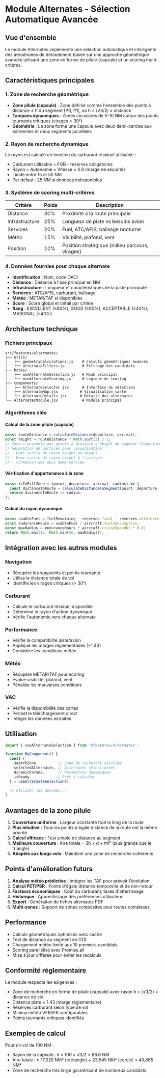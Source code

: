 # Module Alternates - Sélection Automatique Avancée

## Vue d'ensemble

Le module Alternates implémente une sélection automatique et intelligente des aérodromes de déroutement basée sur une approche géométrique avancée utilisant une zone en forme de pilule (capsule) et un scoring multi-critères.

## Caractéristiques principales

### 1. Zone de recherche géométrique

- **Zone pilule (capsule)** : Zone définie comme l'ensemble des points à distance ≤ h du segment [P0, P1], où h = (√3/2) × distance
- **Tampons dynamiques** : Zones circulaires de 5-10 NM autour des points tournants critiques (virages > 30°)
- **Géométrie** : La zone forme une capsule avec deux demi-cercles aux extrémités et deux segments parallèles

### 2. Rayon de recherche dynamique

Le rayon est calculé en fonction du carburant résiduel utilisable :
- Carburant utilisable = FOB - réserves obligatoires
- Rayon = Autonomie × Vitesse × 0.8 (marge de sécurité)
- Limité entre 15 et 50 NM
- Par défaut : 25 NM si données indisponibles

### 3. Système de scoring multi-critères

| Critère | Poids | Description |
|---------|-------|-------------|
| Distance | 30% | Proximité à la route principale |
| Infrastructure | 25% | Longueur de piste vs besoins avion |
| Services | 20% | Fuel, ATC/AFIS, balisage nocturne |
| Météo | 15% | Visibilité, plafond, vent |
| Position | 10% | Position stratégique (milieu parcours, virages) |

### 4. Données fournies pour chaque alternate

- **Identification** : Nom, code OACI
- **Distance** : Distance à l'axe principal en NM
- **Infrastructure** : Longueur et caractéristiques de la piste principale
- **Services** : ATC/AFIS, carburant, balisage
- **Météo** : METAR/TAF si disponibles
- **Score** : Score global et détail par critère
- **Rang** : EXCELLENT (≥80%), GOOD (≥60%), ACCEPTABLE (≥40%), MARGINAL (<40%)

## Architecture technique

### Fichiers principaux

```
src/features/alternates/
├── utils/
│   ├── geometryCalculations.js    # Calculs géométriques avancés
│   └── alternateFilters.js        # Filtrage des candidats
├── hooks/
│   ├── useAlternateSelection.js   # Hook principal
│   └── useAlternateScoring.js     # Logique de scoring
├── components/
│   ├── AlternateSelector.jsx      # Interface de sélection
│   ├── AlternateMap.jsx          # Visualisation carte
│   └── AlternateDetails.jsx      # Détails des alternates
└── AlternatesModule.jsx           # Module principal
```

### Algorithmes clés

#### Calcul de la zone pilule (capsule)
```javascript
const routeDistance = calculateDistance(departure, arrival);
const height = routeDistance * Math.sqrt(3) / 2;
// Zone = ensemble des points à distance ≤ height du segment [departure, arrival]
// Génération de vertices pour visualisation :
// - Demi-cercle de rayon height au départ
// - Demi-cercle de rayon height à l'arrivée
// - Connexion des deux demi-cercles
```

#### Vérification d'appartenance à la zone
```javascript
const isInPillZone = (point, departure, arrival, radius) => {
  const distanceToRoute = calculateDistanceToSegment(point, departure, arrival);
  return distanceToRoute <= radius;
};
```

#### Calcul du rayon dynamique
```javascript
const usableFuel = fuelRemaining - reserves.final - reserves.alternate;
const enduranceHours = usableFuel / aircraft.fuelConsumption;
const maxRadius = enduranceHours * aircraft.cruiseSpeedKt * 0.8;
return Math.max(15, Math.min(50, maxRadius));
```

## Intégration avec les autres modules

### Navigation
- Récupère les waypoints et points tournants
- Utilise la distance totale de vol
- Identifie les virages critiques (> 30°)

### Carburant
- Calcule le carburant résiduel disponible
- Détermine le rayon d'action dynamique
- Vérifie l'autonomie vers chaque alternate

### Performance
- Vérifie la compatibilité piste/avion
- Applique les marges réglementaires (×1.43)
- Considère les conditions météo

### Météo
- Récupère METAR/TAF pour scoring
- Évalue visibilité, plafond, vent
- Pénalise les mauvaises conditions

### VAC
- Vérifie la disponibilité des cartes
- Permet le téléchargement direct
- Intègre les données extraites

## Utilisation

```javascript
import { useAlternateSelection } from '@features/alternates';

function MyComponent() {
  const {
    searchZone,         // Zone de recherche calculée
    selectedAlternates, // Alternates sélectionnés
    dynamicParams,      // Paramètres dynamiques
    isReady            // Prêt à calculer
  } = useAlternateSelection();
  
  // Utiliser les données...
}
```

## Avantages de la zone pilule

1. **Couverture uniforme** : Largeur constante tout le long de la route
2. **Plus intuitive** : Tous les points à égale distance de la route ont la même priorité
3. **Calcul efficace** : Test simple de distance au segment
4. **Meilleure couverture** : Aire totale = 2h × d + πh² (plus grande que le triangle)
5. **Adaptée aux longs vols** : Maintient une zone de recherche cohérente

## Points d'amélioration futurs

1. **Analyse météo prédictive** : Intégrer les TAF pour prévoir l'évolution
2. **Calcul PET/PSR** : Points d'égale distance temporelle et de non-retour
3. **Facteurs économiques** : Coût du carburant, taxes d'atterrissage
4. **Historique** : Apprentissage des préférences utilisateur
5. **Export** : Génération de fiches alternates PDF
6. **Multi-zones** : Support de zones composites pour routes complexes

## Performance

- Calculs géométriques optimisés avec cache
- Test de distance au segment en O(1)
- Chargement météo limité aux 10 premiers candidats
- Scoring parallélisé avec Promise.all
- Mise à jour différée pour éviter les recalculs

## Conformité réglementaire

Le module respecte les exigences :
- Zone de recherche en forme de pilule (capsule) avec rayon h = (√3/2) × distance de vol
- Distance piste × 1.43 (marge réglementaire)
- Réserves carburant selon type de vol
- Minima météo VFR/IFR configurables
- Points tournants critiques identifiés

## Exemples de calcul

Pour un vol de 100 NM :
- Rayon de la capsule : h = 100 × √3/2 ≈ 86.6 NM
- Aire totale : ≈ 17,320 NM² (rectangle) + 23,545 NM² (cercle) = 40,865 NM²
- Zone de recherche très large garantissant de nombreux candidats